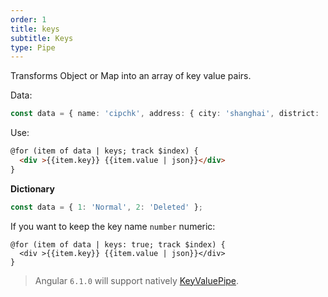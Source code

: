```yaml
---
order: 1
title: keys
subtitle: Keys
type: Pipe
---
```


Transforms Object or Map into an array of key value pairs.

Data:

```typescript
const data = { name: 'cipchk', address: { city: 'shanghai', district: 'changning' } };
```

Use:

```html
@for (item of data | keys; track $index) {
  <div >{{item.key}} {{item.value | json}}</div>
}
```

**Dictionary**

```typescript
const data = { 1: 'Normal', 2: 'Deleted' };
```

If you want to keep the key name `number` numeric:

```
@for (item of data | keys: true; track $index) {
  <div >{{item.key}} {{item.value | json}}</div>
}
```

> Angular `6.1.0` will support natively [KeyValuePipe](https://angular.io/api/common/KeyValuePipe).
